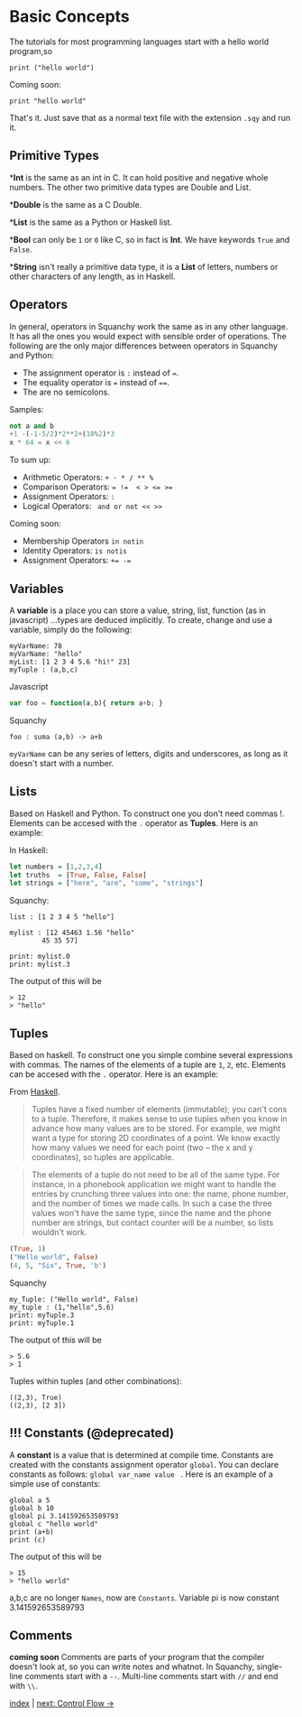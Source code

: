 # Basic Concepts

The tutorials for most programming languages start with a hello world program,so

```
print ("hello world")
```

Coming soon:

```
print "hello world"
```

That's it. Just save that as a normal text file with the extension `.sqy` and run it.


## Primitive Types

*__Int__  is the same as an int in C. It can hold positive and negative whole numbers. The other two primitive data types are Double and List.

*__Double__ is the same as a C Double.

*__List__ is the same as a Python or Haskell list.

*__Bool__ can only be `1` or `0` like C, so in fact is __Int__. We have keywords `True` and `False`.

*__String__ isn't really a primitive data type, it is a __List__ of letters, numbers or other characters of any length, as in Haskell.


## Operators

In general, operators in Squanchy work the same as in any other language. It has all the ones you would expect with sensible order of operations. The following are the only major differences between operators in Squanchy and Python:
* The assignment operator is `:` instead of `=`.
* The equality operator is `=` instead of `==`.
* The are no semicolons.

Samples:

```python
not a and b
+1 -(-1-5/2)*2**2+(10%2)*3
x * 64 = x << 6
```

To sum up:
* Arithmetic Operators: `+ - * / ** %`
* Comparison Operators: `= !=  < > <= >=` 
* Assignment Operators: `:`
* Logical Operators: ` and or not << >>`

Coming soon:
* Membership Operators `in notin`
* Identity Operators: `is notis`
* Assignment Operators: `+= -=`


## Variables

A __variable__ is a place you can store a value, string, list, function (as in javascript) ...types are deduced implicitly. To create, change and use a variable, simply do the following:

```
myVarName: 78
myVarName: "hello"
myList: [1 2 3 4 5.6 "hi!" 23]
myTuple : (a,b,c)
```

Javascript

```javascript
var foo = function(a,b){ return a+b; }
```
Squanchy
```
foo : suma (a,b) -> a+b
```

`myVarName` can be any series of letters, digits and underscores, as long as it doesn't start with a number.


## Lists

Based on Haskell and Python. To construct one you don't need commas !. Elements can be accesed with the `.` operator as __Tuples__. Here is an example:

In Haskell:

```haskell
let numbers = [1,2,3,4]
let truths  = [True, False, False]
let strings = ["here", "are", "some", "strings"]
```

Squanchy:

```
list : [1 2 3 4 5 "hello"]

mylist : [12 45463 1.56 "hello"
		45 35 57]

print: mylist.0
print: mylist.3

```
The output of this will be
```
> 12
> "hello"
```

## Tuples

Based on haskell. To construct one you simple combine several expressions with commas. The names of the elements of a tuple are `1`, `2`, etc. Elements can be accesed with the `.` operator. Here is an example:

From [Haskell](https://en.wikibooks.org/wiki/Haskell/Lists_and_tuples).
> Tuples have a fixed number of elements (immutable); you can't cons to a tuple. Therefore, it makes sense to use tuples when you know in advance how many values are to be stored. For example, we might want a type for storing 2D coordinates of a point. We know exactly how many values we need for each point (two – the x and y coordinates), so tuples are applicable.

> The elements of a tuple do not need to be all of the same type. For instance, in a phonebook application we might want to handle the entries by crunching three values into one: the name, phone number, and the number of times we made calls. In such a case the three values won't have the same type, since the name and the phone number are strings, but contact counter will be a number, so lists wouldn't work.

``` haskell
(True, 1)
("Hello world", False)
(4, 5, "Six", True, 'b')
```

Squanchy 
```
my_Tuple: ("Hello world", False)
my_tuple : (1,"hello",5.6)
print: myTuple.3
print: myTuple.1
```
The output of this will be
```
> 5.6
> 1
```

Tuples within tuples (and other combinations):
```
((2,3), True)
((2,3), [2 3])
```


## !!! Constants (@deprecated)

A __constant__ is a value that is determined at compile time. Constants are created with the constants assignment operator `global`. You can declare constants as follows: `global var_name value ` . Here is an example of a simple use of constants:

```
global a 5
global b 10
global pi 3.141592653589793
global c "hello world"
print (a+b)
print (c)
```
The output of this will be
```
> 15
> "hello world"
```

a,b,c are no longer `Names`, now are `Constants`. Variable pi is now constant 3.141592653589793


## Comments

__coming soon__
Comments are parts of your program that the compiler doesn't look at, so you can write notes and whatnot. In Squanchy, single-line comments start with a `--`. Multi-line comments start with `//` and end with `\\`.


[index](index.md) | [next: Control Flow ->](2_control_flow.md)
